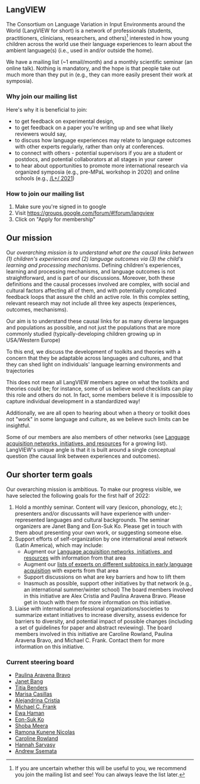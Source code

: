 ## LangVIEW

The Consortium on Language Variation in Input Environments around the World (LangVIEW for short) is a network of professionals (students, practitioners, clinicians, researchers, and others)[^1] interested in how young children across the world use their language experiences to learn about the ambient language(s) (i.e., used in and/or outside the home). 

We have a mailing list (~1 email/month) and a monthly scientific seminar (an online talk). Nothing is mandatory, and the hope is that people take out much more than they put in (e.g., they can more easily present their work at symposia).

### Why join our mailing list

Here's why it is beneficial to join:
- to get feedback on experimental design, 
- to get feedback on a paper you're writing up and see what likely reviewers would say, 
- to discuss how language experiences may relate to language outcomes with other experts regularly, rather than only at conferences.
- to connect with others - potential supervisors if you are a student or postdocs, and potential collaborators at all stages in your career
- to hear about opportunities to promote more international research via organized symposia (e.g., pre-MPaL workshop in 2020) and online schools (e.g., [/L+/ 2021](https://www.dpss.unipd.it/summer-school-2021/home))

### How to join our mailing list

1. Make sure you're signed in to google
2. Visit https://groups.google.com/forum/#!forum/langview
3. Click on "Apply for membership"

## Our mission

Our _overarching mission is to understand what are the causal links between (1) children's experiences and (2) language outcomes via (3) the child's learning and processing mechanisms_. Defining children's experiences, learning and processing mechanisms, and language outcomes is not straightforward, and is part of our discussions. Moreover, both these definitions and the causal processes involved are complex, with social and cultural factors affecting all of them, and with potentially complicated feedback loops that assure the child an active role. In this complex setting, relevant research may not include all three key aspects (experiences, outcomes, mechanisms).

Our aim is to understand these causal links for as many diverse languages and populations as possible, and not just the populations that are more commonly studied (typically-developing children growing up in USA/Western Europe)

To this end, we discuss the development of toolkits and theories with a concern that they be adaptable across languages and cultures, and that they can shed light on individuals' language learning environments and trajectories

This does not mean all LangVIEW members agree on what the toolkits and theories could be; for instance, some of us believe word checklists can play this role and others do not. In fact, some members believe it is impossible to capture individual development in a standardized way!

Additionally, we are all open to hearing about when a theory or toolkit does not "work" in some language and culture, as we believe such limits can be insightful. 

Some of our members are also members of other networks (see [Language acquisition networks, initiatives, and resources](https://docs.google.com/document/d/1Nbz7HB242OzKEYFhzim6SX5S0jLVU0rYZULrHRlsC5U/edit) for a growing list). LangVIEW's unique angle is that it is built around a single conceptual question (the causal link between experiences and outcomes). 

## Our shorter term goals

Our overarching mission is ambitious. To make our progress visible, we have selected the following goals for the first half of 2022:

1. Hold a monthly seminar. Content will vary (lexicon, phonology, etc.); presenters and/or discussants will have experience with under-represented languages and cultural backgrounds. The seminar organizers are Janet Bang and Eon-Suk Ko. Please get in touch with them about presenting your own work, or suggesting someone else.
2. Support efforts of self-organization by one international areal network (Latin America), which may include:
    - Augment our [Language acquisition networks, initiatives, and resources](https://docs.google.com/document/d/1Nbz7HB242OzKEYFhzim6SX5S0jLVU0rYZULrHRlsC5U/edit) with information from that area
    - Augment our [lists of experts on different subtopics in early language acquisition](https://docs.google.com/spreadsheets/d/1051fgYOteMh2g0S1iOZts_HBzMnLlg0mxy-krkeVvN4/edit#gid=0) with experts from that area
    - Support discussions on what are key barriers and how to lift them
    - Inasmuch as possible, support other initiatives by that network (e.g., an international summer/winter school)
    The board members involved in this initiative are Alex Cristia and Paulina Aravena Bravo. Please get in touch with them for more information on this initiative.
3. Liaise with international professional organizations/societies to summarize extant initiatives to increase diversity, assess evidence for barriers to diversity, and potential impact of possible changes (including a set of guidelines for paper and abstract reviewing). The board members involved in this initiative are Caroline Rowland, Paulina Aravena Bravo, and Michael C. Frank. Contact them for more information on this initiative.


### Current steering board
- [Paulina Aravena Bravo](https://www.uchile.cl/portafolio-academico/impresion.jsf?username=paulina.aravena)
- [Janet Bang](https://www.sjsu.edu/education/faculty/janet-bang.php)
- [Titia Benders](https://researchers.mq.edu.au/en/persons/titia-benders)
- [Marisa Casillas](https://humdev.uchicago.edu/directory/marisa-casillas)
- [Alejandrina Cristia](alex.acristia.org)
- [Michael C. Frank](https://web.stanford.edu/~mcfrank/)
- [Ewa Haman](http://psych.uw.edu.pl/o-nas/pracownicy/dr-hab-ewa-haman/)
- [Eon-Suk Ko](https://sites.google.com/site/eonsuk/)
- [Shoba Meera](https://ssm-lab.org/researchers)
- [Ramona Kunene Nicolas](https://www.wits.ac.za/staff/academic-a-z-listing/k/ramonakunenenicolaswitsacza/)
- [Caroline Rowland](https://www.mpi.nl/people/rowland-caroline)
- [Hannah Sarvasy](https://www.westernsydney.edu.au/marcs/our_team/researchers/dr_hannah_sarvasy)
- [Andrew Ssemata](https://www.nature.com/articles/s41390-020-1028-x.pdf?proof=t%2Btarget%253D)

[^1]: If you are uncertain whether this will be useful to you, we recommend you join the mailing list and see! You can always leave the list later.
